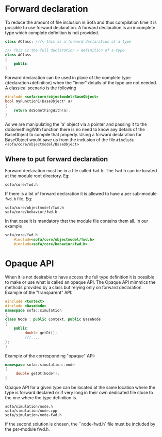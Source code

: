 Forward declaration
===============
To reduce the amount of file inclusion in Sofa and thus compilation time it is possible to use forward declaration. 
A forward declaration is an incomplete type which complete definition is not provided. 
```cpp
class AClass; ///< this is a forward declaration of a type

/// This is the full declaration + definition of a type
class AClass   
{
    public:
}
```

Forward declaration can be used in place of the complete type (declaration+definition) when the "inner" details of the type are not needed. A classical scenario is the following
```cpp
#include <sofa/core/objectmodel/BaseObject>
bool myFunction1(BaseObject* a)
{
    return doSomethingWith(a);
}
```

As we are manipulating the 'a' object via a pointer and passing it to the doSomethingWith function there is no need to know any details of the BaseObject to compile that properly. Using a forward declaration for BaseObject would save us from the inclusion of the file ```#include <sofa/core/objectmodel/BaseObject>```

Where to put forward declaration
--------------------------------

Forward declaration must be in a file called ```fwd.h```. The fwd.h can be located at the module root directory.
Eg:
```
sofa/core/fwd.h
```

If there is a lot of forward declaration it is allowed to have a per sub-module ```fwd.h``` file. 
Eg:
```
sofa/core/objectmodel/fwd.h
sofa/core/behavior/fwd.h
```

In that case it is mandatory that the module file contains them all. In our example 
```cpp
sofa/core/fwd.h
    #include<sofa/core/objectmodel/fwd.h>
    #include<sofa/core/behavior/fwd.h>
```


Opaque API 
=========
When it is not desirable to have access the full type definition it is possible to make or use what is called an opaque API. The Opaque API mimmics the methods provided by a class but relying only on forward declaration. 
Example of the "transparent" API: 
```cpp
#include <Context>
#include <BaseNode>
namespace sofa::simulation
{
class Node : public Context, public BaseNode 
{
    public:
         double getDt(); 
         ///....
};
}
```

Example of the corresponding "opaque" API: 
```cpp
namespace sofa::simulation::node
{
     double getDt(Node*);  
}
```

Opaque API for a given type can be located at the same location where the type is forward declared or if very long in their own dedicated file close to the one where the type definition is. 
```
sofa/simulation/node.h
sofa/simulation/node.cpp
sofa/simulation/node-fwd.h 
```

If the second solution is chosen, the ``node-fwd.h` file must be included by the per-module fwd.h. 